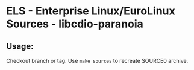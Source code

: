 # ELS - Enterprise Linux/EuroLinux Sources - libcdio-paranoia
 
## Usage:
  Checkout branch or tag. Use `make sources` to recreate  SOURCE0 archive.
